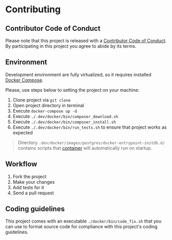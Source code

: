 # Contributing 

## Contributor Code of Conduct

Please note that this project is released with a [Contributor Code of Conduct](https://github.com/dmytro-demchyna/executor/blob/master/.github/CODE_OF_CONDUCT.md). By participating in this project you agree to abide by its terms.

## Environment

Development environment are fully virtualized, so it requires installed [Docker Compose](https://docs.docker.com/compose/).

Please, use steps below to setting the project on your machine:

1. Clone project via `git clone`
1. Open project directory in terminal
1. Execute `docker-compose up -d`
1. Execute `./.dev/docker/bin/composer_download.sh`
1. Execute `./.dev/docker/bin/composer_install.sh`
1. Execute `./.dev/docker/bin/run_tests.sh` to ensure that project works as expected

> Directory `.dev/docker/images/postgres/docker-entrypoint-initdb.d/` contains scripts that [container](https://hub.docker.com/_/postgres) will automatically run on startup.

## Workflow

1. Fork the project
1. Make your changes
1. Add tests for it
1. Send a pull request

## Coding guidelines

This project comes with an executable `./docker/bin/code_fix.sh` that you can use to  format source code for compliance with this project's coding guidelines.
